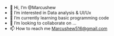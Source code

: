 - 👋 Hi, I’m @Marcushew
- 👀 I’m interested in Data analysis & UI/Ux 
- 🌱 I’m currently learning basic programming code
- 💞️ I’m looking to collaborate on ...
- 📫 How to reach me Marcushew516@gmail.com


<!---
Marcushew/Marcushew is a ✨ special ✨ repository because its `README.md` (this file) appears on your GitHub profile.
You can click the Preview link to take a look at your changes.
--->
